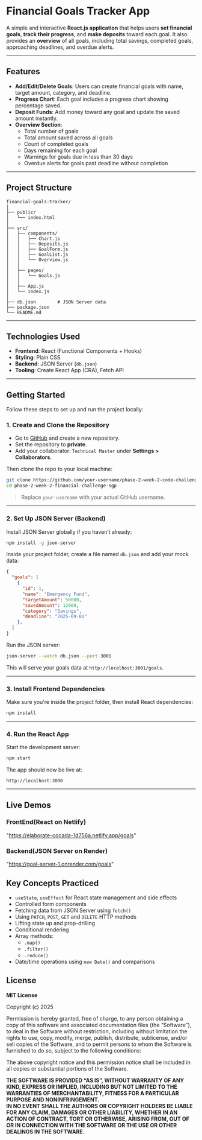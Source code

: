 # Financial Goals Tracker App

A simple and interactive **React.js application** that helps users **set financial goals**, **track their progress**, and **make deposits** toward each goal. It also provides an **overview** of all goals, including total savings, completed goals, approaching deadlines, and overdue alerts.

---

## Features

- **Add/Edit/Delete Goals**: Users can create financial goals with name, target amount, category, and deadline.
- **Progress Chart**: Each goal includes a progress chart showing percentage saved.
- **Deposit Funds**: Add money toward any goal and update the saved amount instantly.
- **Overview Section**:
  - Total number of goals
  - Total amount saved across all goals
  - Count of completed goals
  - Days remaining for each goal
  - Warnings for goals due in less than 30 days
  - Overdue alerts for goals past deadline without completion

---


## Project Structure

```
financial-goals-tracker/
│
├── public/
│   └── index.html
│
├── src/
│   ├── components/
│   │   ├── Chart.js
│   │   ├── Deposits.js
│   │   ├── GoalForm.js
│   │   ├── GoalList.js
│   │   └── Overview.js
│   │
│   ├── pages/
│   │   └── Goals.js
│   │
│   ├── App.js
│   └── index.js
│
├── db.json        # JSON Server data
├── package.json
└── README.md
```

---

## Technologies Used

- **Frontend**: React (Functional Components + Hooks)
- **Styling**: Plain CSS 
- **Backend**: JSON Server (`db.json`)
- **Tooling**: Create React App (CRA), Fetch API

---

## Getting Started

Follow these steps to set up and run the project locally:

### 1. Create and Clone the Repository

- Go to [GitHub](https://github.com) and create a new repository.
- Set the repository to **private**.
- Add your collaborator: `Technical Master` under **Settings > Collaborators**.

Then clone the repo to your local machine:

```bash
git clone https://github.com/your-username/phase-2-week-2-code-challenge-sgp.git
cd phase-2-week-2-financial-challenge-sgp
```

> Replace `your-username` with your actual GitHub username.

---

### 2. Set Up JSON Server (Backend)

Install JSON Server globally if you haven’t already:

```bash
npm install -g json-server
```

Inside your project folder, create a file named `db.json` and add your mock data:

```json
{
  "goals": [
    {
      "id": 1,
      "name": "Emergency Fund",
      "targetAmount": 50000,
      "savedAmount": 12000,
      "category": "Savings",
      "deadline": "2025-09-01"
    },
  ]
}
```

Run the JSON server:

```bash
json-server --watch db.json --port 3001
```

This will serve your goals data at `http://localhost:3001/goals`.

---

### 3. Install Frontend Dependencies

Make sure you're inside the project folder, then install React dependencies:

```bash
npm install
```

---

### 4. Run the React App

Start the development server:

```bash
npm start
```

The app should now be live at:

```
http://localhost:3000
```

---

## Live Demos
### FrontEnd(React on Netlify)
"https://elaborate-cocada-1d756a.netlify.app/goals"
### Backend(JSON Server on Render)
"https://goal-server-1.onrender.com/goals"



## Key Concepts Practiced

- `useState`, `useEffect` for React state management and side effects
- Controlled form components
- Fetching data from JSON Server using `fetch()`
- Using `PATCH`, `POST`, `GET` and `DELETE` HTTP methods
- Lifting state up and prop-drilling
- Conditional rendering
- Array methods:
  - `.map()`
  - `.filter()`
  - `.reduce()`
- Date/time operations using `new Date()` and comparisons

## License

**MIT License**

Copyright (c) 2025

Permission is hereby granted, free of charge, to any person obtaining a copy of this software and associated documentation files (the “Software”), to deal in the Software without restriction, including without limitation the rights to use, copy, modify, merge, publish, distribute, sublicense, and/or sell copies of the Software, and to permit persons to whom the Software is furnished to do so, subject to the following conditions:

The above copyright notice and this permission notice shall be included in all copies or substantial portions of the Software.

**THE SOFTWARE IS PROVIDED “AS IS”, WITHOUT WARRANTY OF ANY KIND, EXPRESS OR IMPLIED, INCLUDING BUT NOT LIMITED TO THE WARRANTIES OF MERCHANTABILITY, FITNESS FOR A PARTICULAR PURPOSE AND NONINFRINGEMENT.  
IN NO EVENT SHALL THE AUTHORS OR COPYRIGHT HOLDERS BE LIABLE FOR ANY CLAIM, DAMAGES OR OTHER LIABILITY, WHETHER IN AN ACTION OF CONTRACT, TORT OR OTHERWISE, ARISING FROM, OUT OF OR IN CONNECTION WITH THE SOFTWARE OR THE USE OR OTHER DEALINGS IN THE SOFTWARE.**








